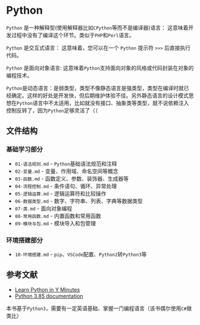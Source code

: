 # Python

`Python` 是一种解释型(使用解释器比如`CPython`等而不是编译器)语言： 这意味着开发过程中没有了编译这个环节。类似于`PHP`和`Perl`语言。

`Python` 是交互式语言： 这意味着，您可以在一个 `Python` 提示符 `>>>` 后直接执行代码。

`Python` 是面向对象语言: 这意味着`Python`支持面向对象的风格或代码封装在对象的编程技术。

`Python`是动态语言：是弱类型，类型不像静态语言是强类型，类型在编译时就已经确定。这样的好处是开发快，但后期维护体验不佳。另外静态语言的设计模式思想在`Python`语言中不太适用，比如就没有接口、抽象类等类型，就不说依赖注入控制反转了，因为`Python`足够灵活了（（

## 文件结构

### 基础学习部分
- `01-语法规则.md` - `Python`基础语法规范和注释
- `02-变量.md` - 变量、作用域、命名空间等概念
- `03-函数.md` - 函数定义、参数、装饰器、生成器等
- `04-流程控制.md` - 条件语句、循环、异常处理
- `05-逻辑运算.md` - 逻辑运算符和比较操作
- `06-数据类型.md` - 数字、字符串、列表、字典等数据类型
- `07-类.md` - 面向对象编程
- `08-常用函数.md` - 内置函数和常用函数
- `09-模块与包.md` - 模块导入和包管理

### 环境搭建部分
- `10-环境搭建.md` - `pip`、`VSCode`配置、`Python2`转`Python3`等

## 参考文献

- [Learn Python in Y Minutes](https://learnxinyminutes.com/docs/python/)
- [Python 3.85 documentation](https://docs.python.org/3/)

本书基于`Python3`，需要有一定英语基础、掌握一门编程语言（该书偶尔使用`C#`做类比） 